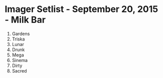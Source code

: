 # Imager Setlist - September 20, 2015 - Milk Bar

1. Gardens
2. Triska
3. Lunar
4. Drunk
5. Mega
6. Sinema
7. Dirty
8. Sacred

